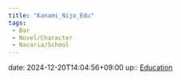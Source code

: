 ```yaml
---
title: "Kanami_Nijo_Edu"
tags:
 - Bar
 - Novel/Character
 - Nacaria/School
---
```


date: 2024-12-20T14:04:56+09:00
up:: [Education](../Topics/Education.md)


